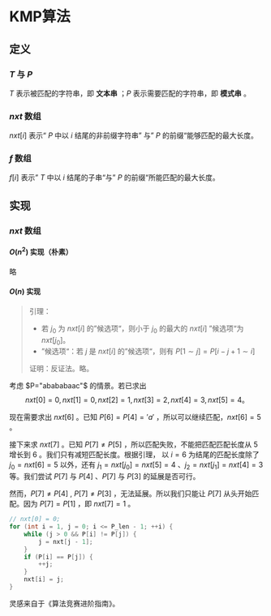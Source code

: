 # KMP算法

## 定义

### $T$ 与 $P$

$T$ 表示被匹配的字符串，即 **文本串** ；$P$ 表示需要匹配的字符串，即 **模式串** 。

### $nxt$ 数组

$nxt[i]$ 表示“ $P$ 中以 $i$ 结尾的非前缀字符串” 与” $P$ 的前缀“能够匹配的最大长度。

### $f$ 数组

$f[i]$ 表示” $T$ 中以 $i$ 结尾的子串“与” $P$ 的前缀“所能匹配的最大长度。

## 实现

### $nxt$ 数组

#### $O(n^2)$ 实现（朴素）

略

#### $O(n)$ 实现

>引理：
>- 若 $j_0$ 为 $nxt[i]$ 的”候选项“，则小于 $j_0$ 的最大的 $nxt[i]$ ”候选项“为 $nxt[j_0]$。
>- ”候选项“：若 $j$ 是 $nxt[i]$ 的”候选项“，则有 $P[1 \sim j]=P[i-j+1 \sim i]$
>
>证明：反证法。略。

考虑 $P="abababaac"$ 的情景。若已求出
$$nxt[0]=0,nxt[1]=0,nxt[2]=1,nxt[3]=2,nxt[4]=3,nxt[5]=4。$$

现在需要求出 $nxt[6]$ 。已知 $P[6]=P[4]='a'$ ，所以可以继续匹配，$nxt[6]=5$ 。

接下来求 $nxt[7]$ 。已知 $P[7] \neq P[5]$ ，所以匹配失败，不能把匹配匹配长度从 $5$ 增长到 $6$ 。我们只有减短匹配长度。根据引理， 以 $i=6$ 为结尾的匹配长度除了$j_0=nxt[6]=5$ 以外，还有 $j_1=nxt[j_0]=nxt[5]=4$ 、$j_2=nxt[j_1]=nxt[4]=3$ 等。我们尝试 $P[7]$ 与 $P[4]$ 、$P[7]$ 与 $P[3]$ 的延展是否可行。

然而，$P[7] \neq P[4]$ , $P[7] \neq P[3]$ ，无法延展。所以我们只能让 $P[7]$ 从头开始匹配。因为 $P[7]=P[1]$ ，即 $nxt[7]=1$ 。

~~~cpp
// nxt[0] = 0;
for (int i = 1, j = 0; i <= P_len - 1; ++i) {
    while (j > 0 && P[i] != P[j]) {
        j = nxt[j - 1];
    }
    if (P[i] == P[j]) {
        ++j;
    }
    nxt[i] = j;
}
~~~

灵感来自于《算法竞赛进阶指南》。